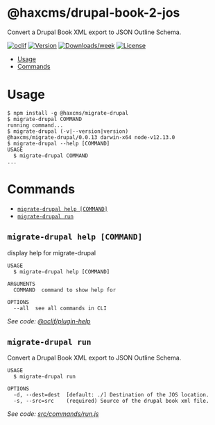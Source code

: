 @haxcms/drupal-book-2-jos
=========================

Convert a Drupal Book XML export to JSON Outline Schema.

[![oclif](https://img.shields.io/badge/cli-oclif-brightgreen.svg)](https://oclif.io)
[![Version](https://img.shields.io/npm/v/@haxcms/drupal-book-2-jos.svg)](https://npmjs.org/package/@haxcms/drupal-book-2-jos)
[![Downloads/week](https://img.shields.io/npm/dw/@haxcms/drupal-book-2-jos.svg)](https://npmjs.org/package/@haxcms/drupal-book-2-jos)
[![License](https://img.shields.io/npm/l/@haxcms/drupal-book-2-jos.svg)](https://github.com/elmsln/haxcms-tools/blob/master/package.json)

<!-- toc -->
* [Usage](#usage)
* [Commands](#commands)
<!-- tocstop -->
# Usage
<!-- usage -->
```sh-session
$ npm install -g @haxcms/migrate-drupal
$ migrate-drupal COMMAND
running command...
$ migrate-drupal (-v|--version|version)
@haxcms/migrate-drupal/0.0.13 darwin-x64 node-v12.13.0
$ migrate-drupal --help [COMMAND]
USAGE
  $ migrate-drupal COMMAND
...
```
<!-- usagestop -->
# Commands
<!-- commands -->
* [`migrate-drupal help [COMMAND]`](#migrate-drupal-help-command)
* [`migrate-drupal run`](#migrate-drupal-run)

## `migrate-drupal help [COMMAND]`

display help for migrate-drupal

```
USAGE
  $ migrate-drupal help [COMMAND]

ARGUMENTS
  COMMAND  command to show help for

OPTIONS
  --all  see all commands in CLI
```

_See code: [@oclif/plugin-help](https://github.com/oclif/plugin-help/blob/v2.1.6/src/commands/help.ts)_

## `migrate-drupal run`

Convert a Drupal Book XML export to JSON Outline Schema.

```
USAGE
  $ migrate-drupal run

OPTIONS
  -d, --dest=dest  [default: ./] Destination of the JOS location.
  -s, --src=src    (required) Source of the drupal book xml file.
```

_See code: [src/commands/run.js](https://github.com/elmsln/haxcms-tools/blob/v0.0.13/src/commands/run.js)_
<!-- commandsstop -->
